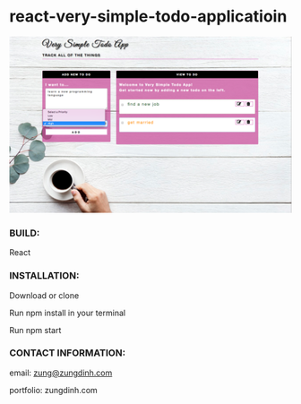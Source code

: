 # react-very-simple-todo-applicatioin

<img src="public/image/screenshot.png">

### BUILD:
React

### INSTALLATION:
Download or clone 

Run npm install in your terminal

Run npm start 

### CONTACT INFORMATION:
email: zung@zungdinh.com

portfolio: zungdinh.com 

